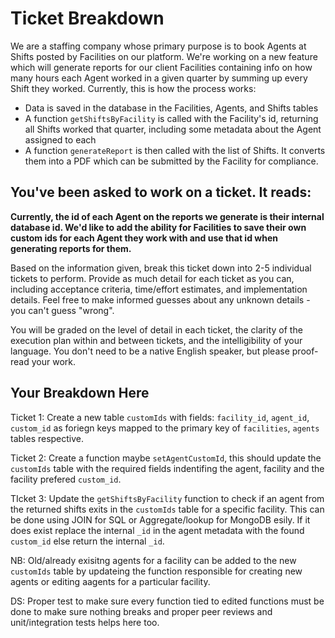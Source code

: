 # Ticket Breakdown
We are a staffing company whose primary purpose is to book Agents at Shifts posted by Facilities on our platform. We're working on a new feature which will generate reports for our client Facilities containing info on how many hours each Agent worked in a given quarter by summing up every Shift they worked. Currently, this is how the process works:

- Data is saved in the database in the Facilities, Agents, and Shifts tables
- A function `getShiftsByFacility` is called with the Facility's id, returning all Shifts worked that quarter, including some metadata about the Agent assigned to each
- A function `generateReport` is then called with the list of Shifts. It converts them into a PDF which can be submitted by the Facility for compliance.

## You've been asked to work on a ticket. It reads:

**Currently, the id of each Agent on the reports we generate is their internal database id. We'd like to add the ability for Facilities to save their own custom ids for each Agent they work with and use that id when generating reports for them.**


Based on the information given, break this ticket down into 2-5 individual tickets to perform. Provide as much detail for each ticket as you can, including acceptance criteria, time/effort estimates, and implementation details. Feel free to make informed guesses about any unknown details - you can't guess "wrong".


You will be graded on the level of detail in each ticket, the clarity of the execution plan within and between tickets, and the intelligibility of your language. You don't need to be a native English speaker, but please proof-read your work.

## Your Breakdown Here

Ticket 1: Create a new table `customIds` with fields: `facility_id`, `agent_id`, `custom_id` as foriegn keys mapped to the primary key of `facilities`, `agents` tables respective.

Ticket 2: Create a function maybe `setAgentCustomId`, this should update the `customIds` table with the required fields indentifing the agent, facility and the facility prefered `custom_id`.

TIcket 3: Update the `getShiftsByFacility` function to check if an agent from the returned shifts exits in the `customIds` table for a specific facility. This can be done using JOIN for SQL or Aggregate/lookup for MongoDB esily. If it does exist replace the internal `_id` in the agent metadata with the found `custom_id` else return the internal `_id`.

NB: Old/already exisitng agents for a facility can be added to the new `customIds` table by updateing the function responsible for creating new agents or editing aagents for a particular facility.

DS: Proper test to make sure every function tied to edited functions must be done to make sure nothing breaks and proper peer reviews and unit/integration tests helps here too.
